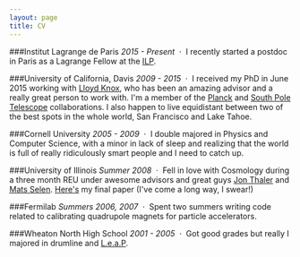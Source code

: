 ```yaml
---
layout: page
title: CV
---
```


###Institut Lagrange de Paris
*2015 - Present*  &nbsp;&middot;&nbsp;  I recently started a postdoc in Paris as a Lagrange Fellow at the [ILP](http://ilp.upmc.fr/).

###University of California, Davis
*2009 - 2015* &nbsp;&middot;&nbsp; I received my PhD in June 2015 working with [Lloyd Knox](http://www.lloydknox.com), who has been an amazing advisor and a really great person to work with. I'm a member of the [Planck](http://public.planck.fr/) and [South Pole Telescope](http://pole.uchicago.edu/) collaborations. I also happen to live equidistant between two of the best spots in the whole world, San Francisco and Lake Tahoe. 

###Cornell University
*2005 - 2009* &nbsp;&middot;&nbsp;  I double majored in Physics and Computer Science, with a minor in lack of sleep and realizing that the world is full of really ridiculously smart people and I need to catch up. 

###University of Illinois
*Summer 2008* &nbsp;&middot;&nbsp;  Fell in love with Cosmology during a three month REU under awesome advisors and great guys [Jon Thaler](http://physics.illinois.edu/people/profile.asp?jjt) and [Mats Selen](http://www.hep.uiuc.edu/home/mats/). [Here's](http://physics.illinois.edu/undergrad/reu/2008/Millea_Marius.pdf) my final paper (I've come a long way, I swear!)

###Fermilab
*Summers 2006, 2007* &nbsp;&middot;&nbsp;  Spent two summers writing code related to calibrating quadrupole magnets for particle accelerators. 

###Wheaton North High School
*2001 - 2005* &nbsp;&middot;&nbsp;  Got good grades but really I majored in drumline and [L.e.a.P](http://www.sabian.com/en/artist/evolution-indoor-percussion). 
